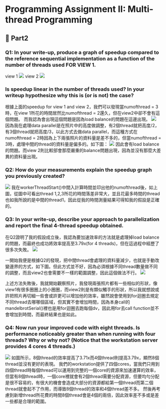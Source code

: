 # Programming Assignment II: Multi-thread Programming

## :memo: Part2

### Q1: In your write-up, produce a graph of speedup compared to the reference sequential implementation as a function of the number of threads used FOR VIEW 1.
view 1
![](https://i.imgur.com/72pkBDU.png)
view 2
![](https://i.imgur.com/v10COxI.png)

    
### Is speedup linear in the number of threads used? In your writeup hypothesize why this is (or is not) the case? 

根據上面的speedup for view 1 and view 2，我們可以發現當numofthread = 3時，在view 1所花的時間居然比numofthread = 2還久，但在view2中卻不會有這個問題。
而我認為會出現這個問題是因為load balance的問題在這邊出現。
![](https://i.imgur.com/4r3XRNu.png)
因為我在處理data parallel是在照片中的高度做調整，有2個thread就把高度/2，有3個thread就把高度/3，以此方式去做data parallel，而這種方式在numofthread = 2時因為上下兩張照片的資料量是差不多的，但當numofthread = 3時，處理中間的thread的資料量是偏多的。如下圖：
![](https://i.imgur.com/43obb6A.png)
因此會有load balance的問題。而view 2則比較部會那麼嚴重的balance問題出現，因為並沒有那麼大差異的資料量出現。

### Q2: How do your measurements explain the speedup graph you previously created?
![](https://i.imgur.com/mRc5nMe.png)
我在workerThreadStart()中間入計算時間並印出他的numofthread後，如上圖，從圖中可看出thread 1,2,3所花的時間落差非常大，並且花最多時間的thread也如我所說的是中間的thread1，因此從我的時間測量結果可得知我的假設是正確的。

### Q3: In your write-up, describe your approach to parallelization and report the final 4-thread speedup obtained.
在Q2證明了我的假設成立後，我認為要加速效率的方法就是處理掉load balance的問題，而最終也成功將效率提高至3.79x(for 4 threads)，但在這過程中經歷了很多次失敗。
![](https://i.imgur.com/nCtdQYY.png)

一開始我便是根據Q2的發現，把中間thread會處理的資料量減少，也就是手動改變邊界的方式，如下圖。但此方式並不好，因為必須根據不同thread數量做不同的調整，而且view2也會需要不一樣的範圍調整，因此這個做法不行。
![](https://i.imgur.com/3ozaRlc.png)

上述方法失敗後，我就開始觀察照片，我發現兩張照片都有一些相似的形狀，像view1有很多圈圈上的小圈圈，而view2則是有類似觸手的形狀，所以我就想說或許把照片再切細一些會或許更可以增加他的效率，雖然說會使用到for迴圈去規定不同thread去哪哪個區域，但其實不會增加時間，因為本身call的mandelbrotSerial()裡也是用for迴圈去跑每個dv，因此用for去call function並不會增加到時間，而最終結果也是如此。

### Q4: Now run your improved code with eight threads. Is performance noticeably greater than when running with four threads? Why or why not? (Notice that the workstation server provides 4 cores 4 threads.)
![](https://i.imgur.com/4ILT9RS.png)
如圖所示，8個thread的效率提高了3.71x而4個thread則提高3.79x，顯然8個thread並沒有更好的表現。
我們的workstation提供了四個cores，當我們只用到四個thread時每個thread可以運用到完整的一個core的資源來加速運算的效率，但當有8個thread時，一個core裡就會有2個thread需要分配資源，但要均勻分配是很不容易的，有很大的機會會造成大部分的資源都給第一個thread而第二個thread就會起不了作用，而導致8個thread的效率和4個thread差不多。
然後再考慮到新增thread所花費的時間8個thread會是4個的兩倍，因此效率差不多或是差一些都是合理的範圍。



